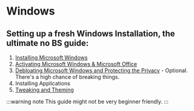# Windows

## Setting up a fresh Windows Installation, the ultimate no BS guide:

1. [Installing Microsoft Windows](./installation.md)
2. [Activating Microsoft Windows & Microsoft Office](../activating-windows-and-office.md)
3. [Debloating Microsoft Windows and Protecting the Privacy](../debloat-windows.md) - Optional. There's a high chance of breaking things.
4. Installing Applications
5. [Tweaking and Theming](../tweak-windows.md)

:::warning note
This guide might not be very beginner friendly.
:::
